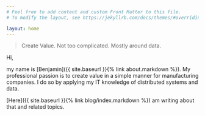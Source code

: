 ```yaml
---
# Feel free to add content and custom Front Matter to this file.
# To modify the layout, see https://jekyllrb.com/docs/themes/#overriding-theme-defaults

layout: home
---
```

> Create Value. Not too complicated. Mostly around data.

Hi,

my name is [Benjamin]({{ site.baseurl }}{% link about.markdown %}). My professional passion is to create value in a simple manner for manufacturing companies. I do so by applying my IT knowledge of distributed systems and data.

[Here]({{ site.baseurl }}{% link blog/index.markdown %}) am writing about that and related topics.
